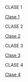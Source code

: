 CLASE 1

[Clase 1](clase1/CLASE1.md)

CLASE 2

[Clase 2](clase2/CLASE2.md)

CLASE 3

[Clase 3](clase3/CLASE3.md)

CLASE 4

[Clase 4](clase4/CLASE4.md)













